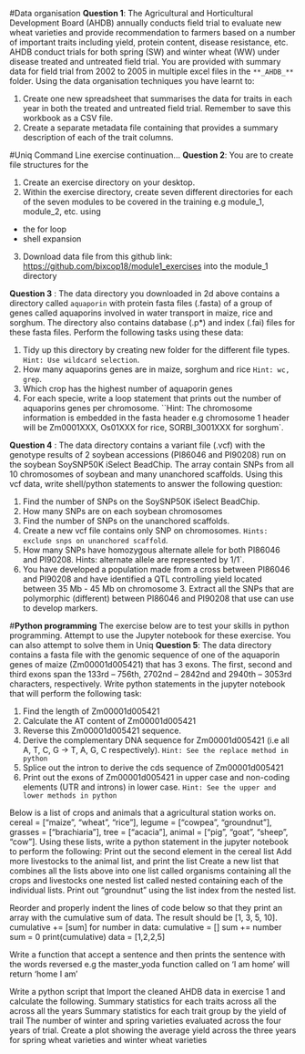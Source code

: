 #Data organisation
**Question 1**: The Agricultural and Horticultural Development Board (AHDB) annually conducts field trial to evaluate new wheat varieties and provide recommendation to farmers based on a number of important traits including yield, protein content, disease resistance, etc. AHDB conduct trials for both spring (SW) and winter wheat (WW) under disease treated and untreated field trial. You are provided with summary data for field trial from 2002 to 2005 in multiple excel files in the `**_AHDB_**` folder. Using the data organisation techniques you have learnt to:  
1. Create one new spreadsheet that summarises the data for traits in each year in both the treated and untreated field trial. Remember to save this workbook as a CSV file.
2. Create a separate metadata file containing that provides a summary description of each of the trait columns.

#Uniq Command Line exercise continuation...
**Question 2**: You are to create file structures for the 
1. Create an exercise directory on your desktop. 
2. Within the exercise directory, create seven different directories for each of the seven modules to be covered in the training e.g module_1, module_2, etc. using 
* the for loop
* shell expansion
3. Download data file from this github link: https://github.com/bixcop18/module1_exercises into the module_1 directory


**Question 3** : The data directory you downloaded in 2d above contains a directory called `aquaporin` with protein fasta files (.fasta) of a group of genes called aquaporins  involved in water transport in maize, rice and sorghum. The directory also contains database (.p\*) and index (.fai) files for these fasta files. Perform the following tasks using these data:
1. Tidy up this directory by creating new folder for the different file types. `Hint: Use wildcard selection`.
2. How many aquaporins genes are in maize, sorghum and rice `Hint: wc, grep`. 
3. Which crop has the highest number of aquaporin genes
4. For each specie, write a loop statement that prints out the number of aquaporins genes per chromosome. ``Hint: The chromosome information is embedded in the fasta header e.g chromosome 1 header will be  Zm0001XXX, Os01XXX for rice, SORBI_3001XXX for sorghum`.

**Question 4** : The data directory contains a variant file (.vcf) with the genotype results of 2 soybean accessions (PI86046 and PI90208) run on the soybean SoySNP50K iSelect BeadChip. The array contain SNPs from all 10 chromosomes of soybean and many unanchored scaffolds. Using this vcf data, write shell/python statements to answer the following question:
1. Find the number of SNPs on the SoySNP50K iSelect BeadChip.
2. How many SNPs are on each soybean chromosomes 
3. Find the number of SNPs on the unanchored scaffolds.
4. Create a new vcf file contains only SNP on chromosomes.  `Hints: exclude snps on unanchored scaffold`.
5. How many SNPs have homozygous alternate allele for both PI86046 and PI90208. Hints: alternate allele are represented by 1/1`.
6. You have developed a population made from a cross between PI86046 and PI90208 and have identified a QTL controlling yield located between 35 Mb - 45 Mb on chromosome 3. Extract all the SNPs that are polymorphic (different) between PI86046 and PI90208 that use can use to develop markers.

#**Python programming**
The exercise below are to test your skills in python programming. Attempt to use the Jupyter notebook for these exercise. You can also attempt to solve them in Uniq
**Question 5**: The data directory contains a fasta file with the genomic sequence of one of the aquaporin genes of maize (Zm00001d005421) that has 3 exons. The first, second and third exons span the 133rd – 756th, 2702nd – 2842nd and 2940th – 3053rd characters, respectively. Write python statements in the jupyter notebook that will perform the following task:
1. Find the length of Zm00001d005421
2. Calculate the AT content of Zm00001d005421
3. Reverse this Zm00001d005421 sequence.
4. Derive the complementary DNA sequence for Zm00001d005421 (i.e all A, T, C, G -> T, A, G, C respectively). `Hint: See the replace method in python`
5. Splice out the intron to derive the cds sequence of Zm00001d005421
6. Print out the exons of Zm00001d005421 in upper case and non-coding elements (UTR and introns) in lower case. `Hint: See the upper and lower methods in python` 

Below is a list of crops and animals that a agricultural station works on. cereal = [“maize”, “wheat”, “rice”], legume =  [“cowpea”, “groundnut”], grasses =  [“brachiaria”], tree = [“acacia”], animal = [“pig”,  “goat”, “sheep”, “cow”]. Using these lists, write a python statement in the jupyter notebook to perform the following:
Print out the second element in the cereal list 
Add more livestocks to the animal list, and print the list
Create a new list that combines all the lists above into 
one list called organisms containing all the crops and livestocks
one nested list called nested containing each of the individual lists.
Print out “groundnut” using the list index from the nested list.

Reorder and properly indent the lines of code below so that they print an array with the cumulative sum of data. The result should be [1, 3, 5, 10].
cumulative += [sum]
for number in data:
cumulative = []
sum += number
sum = 0
print(cumulative)
data = [1,2,2,5]

Write a function that accept a sentence and then prints the sentence with the words reversed e.g the master_yoda function called on ‘I am home’ will return ‘home I am’

Write a python script that Import the cleaned AHDB data in exercise 1 and calculate the following.
Summary statistics for each traits across all the across all the years
Summary statistics for each trait group by the yield of trail
The number of winter and spring varieties evaluated across the four years of trial.
Create a plot showing the average yield across the three years for spring wheat varieties and winter wheat varieties


